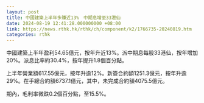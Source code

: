 ```yaml
---
layout: post
title: 中國建築上半年多賺近13%　中期息增至33港仙
date: 2024-08-19 12:41:28.000000000 +08:00
link: https://news.rthk.hk/rthk/ch/component/k2/1766735-20240819.htm
categories: rthk
---
```


中國建築上半年盈利54.65億元，按年升近13%。派中期息每股33港仙，按年增加20%。派息比率約30.4%，按年提升1.8個百分點。

上半年營業額617.55億元，按年升逾12%。新簽合約額1251.3億元，按年升逾29%。在手總合約額6737.1億元，其中，未完成合約額4075.5億元。

期內，毛利率微跌0.2個百分點，至15.5%。
